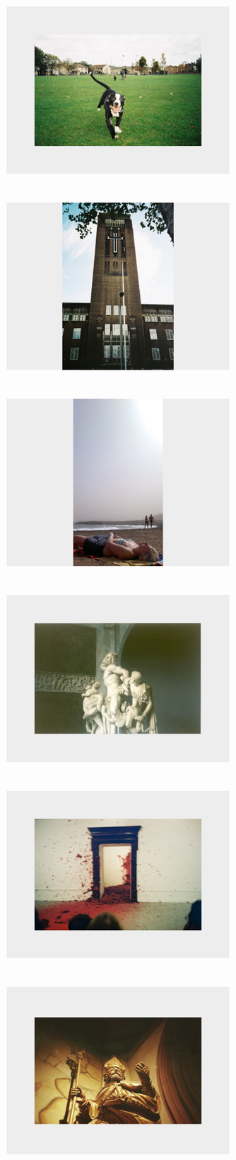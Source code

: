 <br>
<br>

[<img src="site/images/dog.jpg">](http://gto76.github.io/photos/site/dog.html)

<br>
<br>

[<img src="site/images/tower.jpg">](http://gto76.github.io/photos/site/tower.html)

<br>
<br>

[<img src="site/images/beach6.png">](http://gto76.github.io/photos/site/beach6.html)

<br>
<br>

[<img src="site/images/group3.png">](http://gto76.github.io/photos/site/group3.html)

<br>
<br>

[<img src="site/images/anish3.png">](http://gto76.github.io/photos/site/anish3.html)

<br>
<br>

[<img src="site/images/pope.jpg">](http://gto76.github.io/photos/site/pope.html)

<br>
<br>

